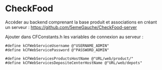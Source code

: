 # CheckFood


Accéder au backend comprenant la base produit et associations en créant un serveur : 
https://github.com/5emeGauche/CheckFood-server

Ajouter dans CFConstants.h les variables de connexion au serveur :

```
#define kCFWebServiceUsername @"USERNAME_ADMIN"
#define kCFWebServicePassword @"PASSWORD_ADMIN"

#define kCFWebServicesProductsHostName @"URL/web/product/"
#define kCFWebServicesDepositeCenterHostName @"URL/web/depots"
```
